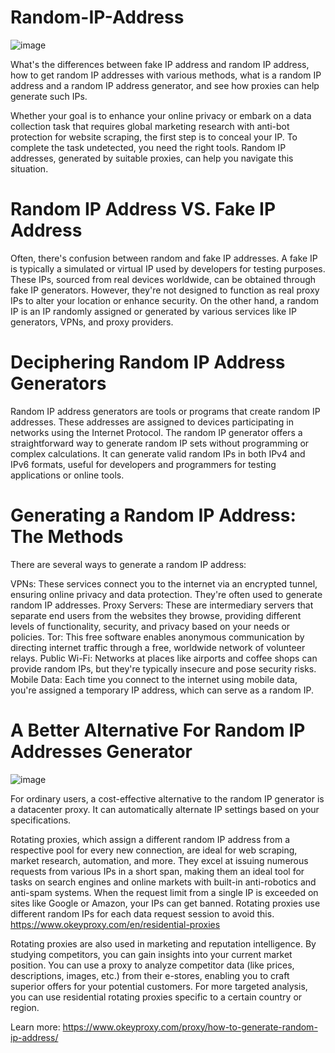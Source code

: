 # Random-IP-Address
![image](https://github.com/OkeyProxyCom/Random-IP-Address/assets/150340973/1e5fe550-ad08-4b8d-acc6-ef5c9a491745)

What's the differences between fake IP address and random IP address, how to get random IP addresses with various methods, what is a random IP address and a random IP address generator, and see how proxies can help generate such IPs.

Whether your goal is to enhance your online privacy or embark on a data collection task that requires global marketing research with anti-bot protection for website scraping, the first step is to conceal your IP. To complete the task undetected, you need the right tools. Random IP addresses, generated by suitable proxies, can help you navigate this situation.

# Random IP Address VS. Fake IP Address
Often, there's confusion between random and fake IP addresses. A fake IP is typically a simulated or virtual IP used by developers for testing purposes. These IPs, sourced from real devices worldwide, can be obtained through fake IP generators. However, they're not designed to function as real proxy IPs to alter your location or enhance security. On the other hand, a random IP is an IP randomly assigned or generated by various services like IP generators, VPNs, and proxy providers.

# Deciphering Random IP Address Generators
Random IP address generators are tools or programs that create random IP addresses. These addresses are assigned to devices participating in networks using the Internet Protocol. The random IP generator offers a straightforward way to generate random IP sets without programming or complex calculations. It can generate valid random IPs in both IPv4 and IPv6 formats, useful for developers and programmers for testing applications or online tools.

# Generating a Random IP Address: The Methods
There are several ways to generate a random IP address:

VPNs: These services connect you to the internet via an encrypted tunnel, ensuring online privacy and data protection. They're often used to generate random IP addresses.
Proxy Servers: These are intermediary servers that separate end users from the websites they browse, providing different levels of functionality, security, and privacy based on your needs or policies.
Tor: This free software enables anonymous communication by directing internet traffic through a free, worldwide network of volunteer relays.
Public Wi-Fi: Networks at places like airports and coffee shops can provide random IPs, but they're typically insecure and pose security risks.
Mobile Data: Each time you connect to the internet using mobile data, you're assigned a temporary IP address, which can serve as a random IP.

# A Better Alternative For Random IP Addresses Generator

![image](https://github.com/OkeyProxyCom/Random-IP-Address/assets/150340973/7ec836e3-4288-46a5-a8cc-ac6c92fc5613)

For ordinary users, a cost-effective alternative to the random IP generator is a datacenter proxy. It can automatically alternate IP settings based on your specifications.

Rotating proxies, which assign a different random IP address from a respective pool for every new connection, are ideal for web scraping, market research, automation, and more. They excel at issuing numerous requests from various IPs in a short span, making them an ideal tool for tasks on search engines and online markets with built-in anti-robotics and anti-spam systems. When the request limit from a single IP is exceeded on sites like Google or Amazon, your IPs can get banned. Rotating proxies use different random IPs for each data request session to avoid this.
https://www.okeyproxy.com/en/residential-proxies

Rotating proxies are also used in marketing and reputation intelligence. By studying competitors, you can gain insights into your current market position. You can use a proxy to analyze competitor data (like prices, descriptions, images, etc.) from their e-stores, enabling you to craft superior offers for your potential customers. For more targeted analysis, you can use residential rotating proxies specific to a certain country or region.

Learn more: https://www.okeyproxy.com/proxy/how-to-generate-random-ip-address/
